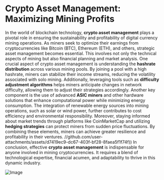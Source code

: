 # Crypto Asset Management: Maximizing Mining Profits
In the world of blockchain technology, **crypto asset management** plays a pivotal role in ensuring the sustainability and profitability of digital currency mining operations. As miners seek to optimize their earnings from cryptocurrencies like Bitcoin (BTC), Ethereum (ETH), and others, strategic asset management becomes essential. This involves not only the technical aspects of mining but also financial planning and market analysis.
One crucial aspect of crypto asset management is understanding the **hashrate distribution** across various mining pools. By joining a pool with a high hashrate, miners can stabilize their income streams, reducing the volatility associated with solo mining. Additionally, leveraging tools such as **difficulty adjustment algorithms** helps miners anticipate changes in network difficulty, allowing them to adjust their strategies accordingly.
Another key component is the use of advanced **ASIC miners** and other hardware solutions that enhance computational power while minimizing energy consumption. The integration of renewable energy sources into mining operations, such as solar or wind power, further contributes to cost efficiency and environmental responsibility.
Moreover, staying informed about market trends through platforms like CoinMarketCap and utilizing **hedging strategies** can protect miners from sudden price fluctuations. By combining these elements, miners can achieve greater resilience and profitability in their ventures.
 //github.com/user-attachments/assets/d7419ec9-dc67-403f-bf28-8faea5f1f74f))
In conclusion, effective **crypto asset management** is indispensable for anyone involved in mining cryptocurrencies. It requires a blend of technological expertise, financial acumen, and adaptability to thrive in this dynamic industry.


![Image](https://github.com/user-attachments/assets/4a25d116-2220-4385-b08e-f287af8fcbc4)